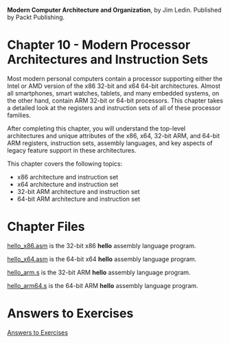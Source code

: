 __Modern Computer Architecture and Organization__, by Jim Ledin. Published by Packt Publishing.
# Chapter 10 - Modern Processor Architectures and Instruction Sets

Most modern personal computers contain a processor supporting either the Intel or AMD
version of the x86 32-bit and x64 64-bit architectures. Almost all smartphones, smart
watches, tablets, and many embedded systems, on the other hand, contain ARM 32-bit
or 64-bit processors. This chapter takes a detailed look at the registers and instruction
sets of all of these processor families.

After completing this chapter, you will understand the top-level architectures and unique
attributes of the x86, x64, 32-bit ARM, and 64-bit ARM registers, instruction sets,
assembly languages, and key aspects of legacy feature support in these architectures.

This chapter covers the following topics:
* x86 architecture and instruction set
* x64 architecture and instruction set
* 32-bit ARM architecture and instruction set
* 64-bit ARM architecture and instruction set

# Chapter Files

[hello_x86.asm](src/hello_x86.asm) is the 32-bit x86 **hello** assembly language program.

[hello_x64.asm](src/hello_x64.asm) is the 64-bit x64 **hello** assembly language program.

[hello_arm.s](src/hello_arm.s) is the 32-bit ARM **hello** assembly language program.

[hello_arm64.s](src/hello_arm64.s) is the 64-bit ARM **hello** assembly language program.

# Answers to Exercises
[Answers to Exercises](Answers%20to%20Exercises/)